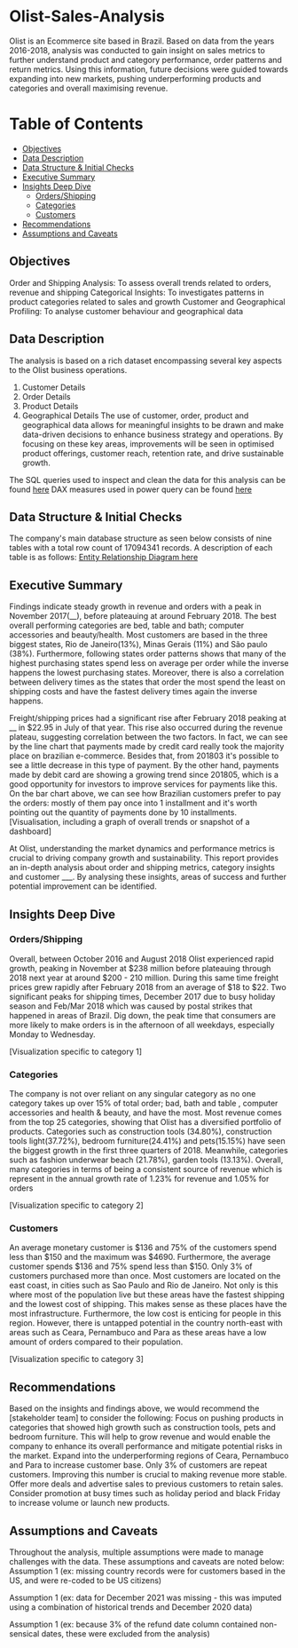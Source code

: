 # Olist-Sales-Analysis

Olist is an Ecommerce site based in Brazil. Based on data from the years 2016-2018, analysis was conducted to gain insight on sales metrics to further understand product and category performance, order patterns and return metrics. Using this information, future decisions were guided towards expanding into new markets, pushing underperforming products and categories and overall maximising revenue.  

# Table of Contents

- [Objectives](#Objectives)
- [Data Description](#Data_Description)
- [Data Structure & Initial Checks](#Data_Structure_&_Initial_Checks)
- [Executive Summary](#Executive_Summary)
- [Insights Deep Dive](#Insights_Deep_Dive)
  - [Orders/Shipping](#Orders/Shipping)
  - [Categories](#Categories)
  - [Customers](#Customers)
- [Recommendations](#Recommendations)
- [Assumptions and Caveats](#Assumptions_and_Caveats)

## Objectives
Order and Shipping Analysis: To assess overall trends related to orders, revenue and shipping
Categorical Insights: To investigates patterns in product categories related to sales and growth 
Customer and Geographical Profiling: To analyse customer behaviour and geographical data  

## Data Description
The analysis is based on a rich dataset encompassing several key aspects to the Olist business operations.
1. Customer Details
2. Order Details
3. Product Details
4. Geographical Details
The use of customer, order, product and geographical data allows for meaningful insights to be drawn and make data-driven decisions to enhance business strategy and operations. By focusing on these key areas, improvements will be seen in optimised product offerings,  customer reach, retention rate, and drive sustainable growth.

The SQL queries used to inspect and clean the data for this analysis can be found [here](assets/Queries/SQL/)
DAX measures used in power query can be found [here](assets/Queries/DAX/)

## Data Structure & Initial Checks
The company's main database structure as seen below consists of nine tables with a total row count of 17094341 records. A description of each table is as follows:
[Entity Relationship Diagram here](assets/ERD/)

## Executive Summary

Findings indicate steady growth in revenue and orders with a peak in November 2017(__), before plateauing at around February 2018. The best overall performing categories are bed, table and bath; computer accessories and beauty/health. Most customers are based in the three biggest states, Rio de Janeiro(13%), Minas Gerais (11%) and São paulo (38%). Furthermore, following states order patterns shows that many of the highest purchasing states spend less on average per order while the inverse happens the lowest purchasing states. Moreover, there is also a correlation between delivery times as the states that order the most spend the least on shipping costs and have the fastest delivery times again the inverse happens. 

Freight/shipping prices had a significant rise after February 2018 peaking at __ in $22.95 in July of that year. This rise also occurred during the revenue plateau, suggesting correlation between the two factors. In fact, we can see by the line chart that payments made by credit card really took the majority place on brazilian e-commerce. Besides that, from 201803 it's possible to see a little decrease in this type of payment. By the other hand, payments made by debit card are showing a growing trend since 201805, which is a good opportunity for investors to improve services for payments like this.
On the bar chart above, we can see how Brazilian customers prefer to pay the orders: mostly of them pay once into 1 installment and it's worth pointing out the quantity of payments done by 10 installments.
[Visualisation, including a graph of overall trends or snapshot of a dashboard]

At Olist, understanding the market dynamics and performance metrics is crucial to driving company growth and sustainability. This report provides an in-depth analysis about order and shipping metrics, category insights and customer ___. By analysing these insights, areas of success and further potential improvement can be identified. 

## Insights Deep Dive

### Orders/Shipping
Overall, between October 2016 and August 2018 Olist experienced rapid growth, peaking in November at $238 million before plateauing through 2018 next year at around $200 - 210 million. During this same time freight prices grew rapidly after February 2018 from an average of $18 to $22. Two significant peaks for shipping times, December 2017 due to busy holiday season and Feb/Mar 2018 which was caused by postal strikes that happened in areas of Brazil. Dig down, the peak time that consumers are more likely to make orders is in the afternoon of all weekdays, especially Monday to Wednesday.

[Visualization specific to category 1]

### Categories
The company is not over reliant on any singular category as no one category takes up over 15% of total order; bad, bath and table , computer accessories and health & beauty, and have the most. Most revenue comes from the top 25 categories, showing that Olist has a diversified portfolio of products. Categories such as construction tools (34.80%), construction tools light(37.72%), bedroom furniture(24.41%) and pets(15.15%) have seen the biggest growth in the first three quarters of 2018. Meanwhile, categories such as fashion underwear beach (21.78%), garden tools (13.13%). Overall, many categories in terms of being a consistent source of revenue which is represent in the annual growth rate of 1.23% for revenue and 1.05% for orders


[Visualization specific to category 2]

### Customers
An average monetary customer is $136 and 75% of the customers spend less than $150 and the maximum was $4690. Furthermore, the average customer spends $136 and 75% spend less than $150. Only 3% of customers purchased more than once. Most customers are located on the east coast, in cities such as Sao Paulo and Rio de Janeiro. Not only is this where most of the population live but these areas have the fastest shipping and the lowest cost of shipping. This makes sense as these places have the most infrastructure. Furthermore, the low cost is enticing for people in this region. However, there is untapped potential in the country north-east with areas such as Ceara, Pernambuco and Para as these areas have a low amount of orders compared to their population.


[Visualization specific to category 3]

## Recommendations
Based on the insights and findings above, we would recommend the [stakeholder team] to consider the following:
Focus on pushing products in categories that showed high growth such as construction tools, pets and bedroom furniture. This will help to grow revenue and would enable the company to enhance its overall performance and mitigate potential risks in the market.
Expand into the underperforming regions of Ceara, Pernambuco and Para to increase customer base. 
Only 3% of customers are repeat customers. Improving this number is crucial to making revenue more stable. Offer more deals and advertise sales to previous customers to retain sales.
Consider promotion at busy times such as holiday period and black Friday to increase volume or launch new products.

## Assumptions and Caveats
Throughout the analysis, multiple assumptions were made to manage challenges with the data. These assumptions and caveats are noted below:
Assumption 1 (ex: missing country records were for customers based in the US, and were re-coded to be US citizens)


Assumption 1 (ex: data for December 2021 was missing - this was imputed using a combination of historical trends and December 2020 data)


Assumption 1 (ex: because 3% of the refund date column contained non-sensical dates, these were excluded from the analysis)
